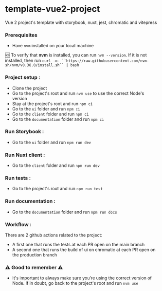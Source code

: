 # template-vue2-project

Vue 2 project's template with storybook, nuxt, jest, chromatic and vitepress

### Prerequisites

- Have `nvm` installed on your local machine

:sos: To verify that **nvm** is installed, you can run `nvm --version`. If it is not installed, then run ` curl -o- ``https://raw.githubusercontent.com/nvm-sh/nvm/v0.38.0/install.sh`` | bash `

### Project setup :

- Clone the project
- Go to the project's root and run `nvm use` to use the correct Node's version
- Stay at the project's root and run `npm ci`
- Go to the `ui` folder and run `npm ci`
- Go to the `client` folder and run `npm ci`
- Go to the `documentation` folder and run `npm ci`

### Run Storybook :

- Go to the `ui` folder and run `npm run dev`

### Run Nuxt client :

- Go to the `client` folder and run `npm run dev`

### Run tests :

- Go to the project's root and run `npm run test`

### Run documentation :

- Go to the `documentation` folder and run `npm run docs`

### Workflow :

There are 2 github actions related to the project:
- A first one that runs the tests at each PR open on the main branch
- A second one that runs the build of ui on chromatic at each PR open on the production branch

### :warning: Good to remember :warning:

- It's important to always make sure you're using the correct version of Node. If in doubt, go back to the project's root and run `nvm use`
